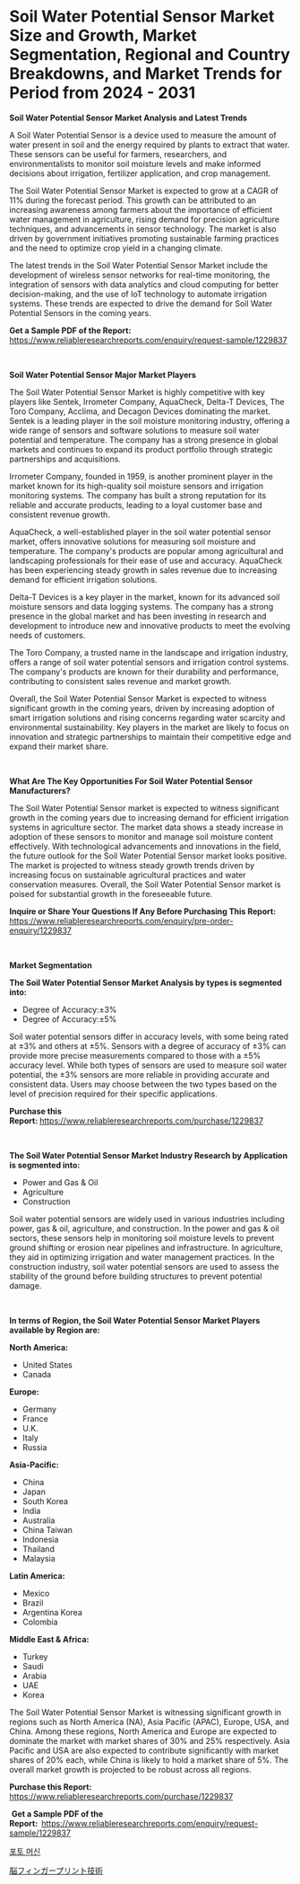 <p><h1>Soil Water Potential Sensor Market Size and Growth, Market Segmentation, Regional and Country Breakdowns, and Market Trends for Period from 2024 -  2031</h1></p><p><strong>Soil Water Potential Sensor Market Analysis and Latest Trends</strong></p>
<p><p>A Soil Water Potential Sensor is a device used to measure the amount of water present in soil and the energy required by plants to extract that water. These sensors can be useful for farmers, researchers, and environmentalists to monitor soil moisture levels and make informed decisions about irrigation, fertilizer application, and crop management.</p><p>The Soil Water Potential Sensor Market is expected to grow at a CAGR of 11% during the forecast period. This growth can be attributed to an increasing awareness among farmers about the importance of efficient water management in agriculture, rising demand for precision agriculture techniques, and advancements in sensor technology. The market is also driven by government initiatives promoting sustainable farming practices and the need to optimize crop yield in a changing climate.</p><p>The latest trends in the Soil Water Potential Sensor Market include the development of wireless sensor networks for real-time monitoring, the integration of sensors with data analytics and cloud computing for better decision-making, and the use of IoT technology to automate irrigation systems. These trends are expected to drive the demand for Soil Water Potential Sensors in the coming years.</p></p>
<p><strong>Get a Sample PDF of the Report:&nbsp;</strong> <a href="https://www.reliableresearchreports.com/enquiry/request-sample/1229837">https://www.reliableresearchreports.com/enquiry/request-sample/1229837</a></p>
<p>&nbsp;</p>
<p><strong>Soil Water Potential Sensor Major Market Players</strong></p>
<p><p>The Soil Water Potential Sensor Market is highly competitive with key players like Sentek, Irrometer Company, AquaCheck, Delta-T Devices, The Toro Company, Acclima, and Decagon Devices dominating the market. Sentek is a leading player in the soil moisture monitoring industry, offering a wide range of sensors and software solutions to measure soil water potential and temperature. The company has a strong presence in global markets and continues to expand its product portfolio through strategic partnerships and acquisitions.</p><p>Irrometer Company, founded in 1959, is another prominent player in the market known for its high-quality soil moisture sensors and irrigation monitoring systems. The company has built a strong reputation for its reliable and accurate products, leading to a loyal customer base and consistent revenue growth.</p><p>AquaCheck, a well-established player in the soil water potential sensor market, offers innovative solutions for measuring soil moisture and temperature. The company's products are popular among agricultural and landscaping professionals for their ease of use and accuracy. AquaCheck has been experiencing steady growth in sales revenue due to increasing demand for efficient irrigation solutions.</p><p>Delta-T Devices is a key player in the market, known for its advanced soil moisture sensors and data logging systems. The company has a strong presence in the global market and has been investing in research and development to introduce new and innovative products to meet the evolving needs of customers.</p><p>The Toro Company, a trusted name in the landscape and irrigation industry, offers a range of soil water potential sensors and irrigation control systems. The company's products are known for their durability and performance, contributing to consistent sales revenue and market growth.</p><p>Overall, the Soil Water Potential Sensor Market is expected to witness significant growth in the coming years, driven by increasing adoption of smart irrigation solutions and rising concerns regarding water scarcity and environmental sustainability. Key players in the market are likely to focus on innovation and strategic partnerships to maintain their competitive edge and expand their market share.</p></p>
<p>&nbsp;</p>
<p><strong>What Are The Key Opportunities For Soil Water Potential Sensor Manufacturers?</strong></p>
<p><p>The Soil Water Potential Sensor market is expected to witness significant growth in the coming years due to increasing demand for efficient irrigation systems in agriculture sector. The market data shows a steady increase in adoption of these sensors to monitor and manage soil moisture content effectively. With technological advancements and innovations in the field, the future outlook for the Soil Water Potential Sensor market looks positive. The market is projected to witness steady growth trends driven by increasing focus on sustainable agricultural practices and water conservation measures. Overall, the Soil Water Potential Sensor market is poised for substantial growth in the foreseeable future.</p></p>
<p><strong>Inquire or Share Your Questions If Any Before Purchasing This Report:</strong> <a href="https://www.reliableresearchreports.com/enquiry/pre-order-enquiry/1229837">https://www.reliableresearchreports.com/enquiry/pre-order-enquiry/1229837</a></p>
<p>&nbsp;</p>
<p><strong>Market Segmentation</strong></p>
<p><strong>The Soil Water Potential Sensor Market Analysis by types is segmented into:</strong></p>
<p><ul><li>Degree of Accuracy:±3%</li><li>Degree of Accuracy:±5%</li></ul></p>
<p><p>Soil water potential sensors differ in accuracy levels, with some being rated at ±3% and others at ±5%. Sensors with a degree of accuracy of ±3% can provide more precise measurements compared to those with a ±5% accuracy level. While both types of sensors are used to measure soil water potential, the ±3% sensors are more reliable in providing accurate and consistent data. Users may choose between the two types based on the level of precision required for their specific applications.</p></p>
<p><strong>Purchase this Report:&nbsp;</strong><a href="https://www.reliableresearchreports.com/purchase/1229837">https://www.reliableresearchreports.com/purchase/1229837</a></p>
<p>&nbsp;</p>
<p><strong>The Soil Water Potential Sensor Market Industry Research by Application is segmented into:</strong></p>
<p><ul><li>Power and Gas & Oil</li><li>Agriculture</li><li>Construction</li></ul></p>
<p><p>Soil water potential sensors are widely used in various industries including power, gas & oil, agriculture, and construction. In the power and gas & oil sectors, these sensors help in monitoring soil moisture levels to prevent ground shifting or erosion near pipelines and infrastructure. In agriculture, they aid in optimizing irrigation and water management practices. In the construction industry, soil water potential sensors are used to assess the stability of the ground before building structures to prevent potential damage.</p></p>
<p>&nbsp;</p>
<p><strong>In terms of Region, the Soil Water Potential Sensor Market Players available by Region are:</strong></p>
<p>
    <p> <strong> North America: </strong>
        <ul>
            <li>United States</li>
            <li>Canada</li>
        </ul>
        </p> 
    <p> <strong> Europe: </strong>
        <ul>
            <li>Germany</li>
            <li>France</li>
            <li>U.K.</li>
            <li>Italy</li>
            <li>Russia</li>
        </ul>
        </p> 
    <p> <strong> Asia-Pacific: </strong>
        <ul>
            <li>China</li>
            <li>Japan</li>
            <li>South Korea</li>
            <li>India</li>
            <li>Australia</li>
            <li>China Taiwan</li>
            <li>Indonesia</li>
            <li>Thailand</li>
            <li>Malaysia</li>
        </ul>
        </p> 
    <p> <strong> Latin America: </strong>
        <ul>
            <li>Mexico</li>
            <li>Brazil</li>
            <li>Argentina Korea</li>
            <li>Colombia</li>
        </ul>
        </p> 
    <p> <strong> Middle East & Africa: </strong>
        <ul>
            <li>Turkey</li>
            <li>Saudi</li>
            <li>Arabia</li>
            <li>UAE</li>
            <li>Korea</li>
        </ul>
    </p>
    </p>
<p><p>The Soil Water Potential Sensor Market is witnessing significant growth in regions such as North America (NA), Asia Pacific (APAC), Europe, USA, and China. Among these regions, North America and Europe are expected to dominate the market with market shares of 30% and 25% respectively. Asia Pacific and USA are also expected to contribute significantly with market shares of 20% each, while China is likely to hold a market share of 5%. The overall market growth is projected to be robust across all regions.</p></p>
<p><strong>Purchase this Report: </strong><a href="https://www.reliableresearchreports.com/purchase/1229837">https://www.reliableresearchreports.com/purchase/1229837</a></p>
<p>&nbsp;<strong>Get a Sample PDF of the Report:&nbsp;&nbsp;</strong><a href="https://www.reliableresearchreports.com/enquiry/request-sample/1229837">https://www.reliableresearchreports.com/enquiry/request-sample/1229837</a></p>
<p><strong></strong></p>
<p><p><a href="https://github.com/xvz497517413/Market-Research-Report-List-1/blob/main/20531849103.md">포토 머신</a></p><p><a href="https://github.com/ksxzwxabcuynh011/Market-Research-Report-List-1/blob/main/70942129767.md">脳フィンガープリント技術</a></p></p>